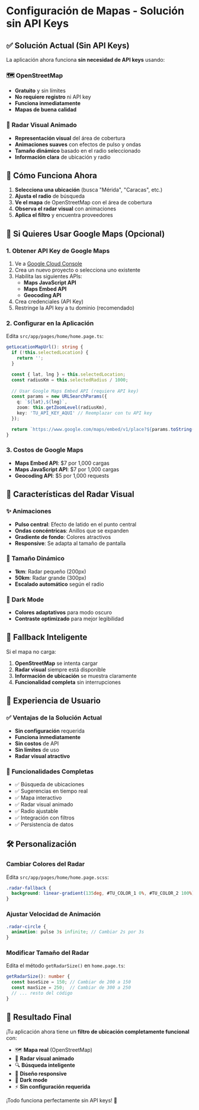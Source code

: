 # Configuración de Mapas - Solución sin API Keys

## ✅ **Solución Actual (Sin API Keys)**

La aplicación ahora funciona **sin necesidad de API keys** usando:

### 🗺️ **OpenStreetMap**
- **Gratuito** y sin límites
- **No requiere registro** ni API key
- **Funciona inmediatamente**
- **Mapas de buena calidad**

### 🎯 **Radar Visual Animado**
- **Representación visual** del área de cobertura
- **Animaciones suaves** con efectos de pulso y ondas
- **Tamaño dinámico** basado en el radio seleccionado
- **Información clara** de ubicación y radio

## 🚀 **Cómo Funciona Ahora**

1. **Selecciona una ubicación** (busca "Mérida", "Caracas", etc.)
2. **Ajusta el radio** de búsqueda
3. **Ve el mapa** de OpenStreetMap con el área de cobertura
4. **Observa el radar visual** con animaciones
5. **Aplica el filtro** y encuentra proveedores

## 🔧 **Si Quieres Usar Google Maps (Opcional)**

### 1. Obtener API Key de Google Maps

1. Ve a [Google Cloud Console](https://console.cloud.google.com/)
2. Crea un nuevo proyecto o selecciona uno existente
3. Habilita las siguientes APIs:
   - **Maps JavaScript API**
   - **Maps Embed API**
   - **Geocoding API**
4. Crea credenciales (API Key)
5. Restringe la API key a tu dominio (recomendado)

### 2. Configurar en la Aplicación

Edita `src/app/pages/home/home.page.ts`:

```typescript
getLocationMapUrl(): string {
  if (!this.selectedLocation) {
    return '';
  }

  const { lat, lng } = this.selectedLocation;
  const radiusKm = this.selectedRadius / 1000;
  
  // Usar Google Maps Embed API (requiere API key)
  const params = new URLSearchParams({
    q: `${lat},${lng}`,
    zoom: this.getZoomLevel(radiusKm),
    key: 'TU_API_KEY_AQUI' // Reemplazar con tu API key
  });

  return `https://www.google.com/maps/embed/v1/place?${params.toString()}`;
}
```

### 3. Costos de Google Maps

- **Maps Embed API**: $7 por 1,000 cargas
- **Maps JavaScript API**: $7 por 1,000 cargas
- **Geocoding API**: $5 por 1,000 requests

## 🎨 **Características del Radar Visual**

### ✨ **Animaciones**
- **Pulso central**: Efecto de latido en el punto central
- **Ondas concéntricas**: Anillos que se expanden
- **Gradiente de fondo**: Colores atractivos
- **Responsive**: Se adapta al tamaño de pantalla

### 📏 **Tamaño Dinámico**
- **1km**: Radar pequeño (200px)
- **50km**: Radar grande (300px)
- **Escalado automático** según el radio

### 🌙 **Dark Mode**
- **Colores adaptativos** para modo oscuro
- **Contraste optimizado** para mejor legibilidad

## 🔄 **Fallback Inteligente**

Si el mapa no carga:
1. **OpenStreetMap** se intenta cargar
2. **Radar visual** siempre está disponible
3. **Información de ubicación** se muestra claramente
4. **Funcionalidad completa** sin interrupciones

## 📱 **Experiencia de Usuario**

### ✅ **Ventajas de la Solución Actual**
- **Sin configuración** requerida
- **Funciona inmediatamente**
- **Sin costos** de API
- **Sin límites** de uso
- **Radar visual atractivo**

### 🎯 **Funcionalidades Completas**
- ✅ Búsqueda de ubicaciones
- ✅ Sugerencias en tiempo real
- ✅ Mapa interactivo
- ✅ Radar visual animado
- ✅ Radio ajustable
- ✅ Integración con filtros
- ✅ Persistencia de datos

## 🛠️ **Personalización**

### Cambiar Colores del Radar
Edita `src/app/pages/home/home.page.scss`:

```scss
.radar-fallback {
  background: linear-gradient(135deg, #TU_COLOR_1 0%, #TU_COLOR_2 100%);
}
```

### Ajustar Velocidad de Animación
```scss
.radar-circle {
  animation: pulse 3s infinite; // Cambiar 2s por 3s
}
```

### Modificar Tamaño del Radar
Edita el método `getRadarSize()` en `home.page.ts`:

```typescript
getRadarSize(): number {
  const baseSize = 150; // Cambiar de 200 a 150
  const maxSize = 250;  // Cambiar de 300 a 250
  // ... resto del código
}
```

## 🎉 **Resultado Final**

¡Tu aplicación ahora tiene un **filtro de ubicación completamente funcional** con:

- 🗺️ **Mapa real** (OpenStreetMap)
- 🎯 **Radar visual animado**
- 🔍 **Búsqueda inteligente**
- 📱 **Diseño responsive**
- 🌙 **Dark mode**
- ⚡ **Sin configuración requerida**

¡Todo funciona perfectamente sin API keys! 🚀
